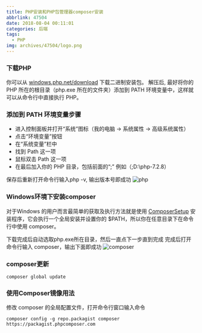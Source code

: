 ```yaml
---
title: PHP安装和PHP包管理器composer安装
abbrlink: 47504
date: 2018-08-04 00:11:01
categories: 后端
tags:
  - PHP
img: archives/47504/logo.png
---
```


### 下载PHP
你可以从 [windows.php.net/download](https://windows.php.net/download/) 下载二进制安装包。 解压后, 最好将你的 PHP 所在的根目录（php.exe 所在的文件夹）添加到 PATH 环境变量中，这样就可以从命令行中直接执行 PHP。

### 添加到 PATH 环境变量步骤
* 进入控制面板并打开“系统”图标（我的电脑 -> 系统属性 -> 高级系统属性）
* 点击“环境变量”按钮
* 在“系统变量”栏中
* 找到 Path 这一项
* 鼠标双击 Path 这一项
* 在最后加入你的 PHP 目录，包括前面的“;”  例如（;D:\php-7.2.8）

保存后重新打开命令行输入php -v, 输出版本号即成功
![php](47504/php.png)

### Windows环境下安装composer
对于Windows 的用户而言最简单的获取及执行方法就是使用 [ComposerSetup](https://getcomposer.org/Composer-Setup.exe) 安装程序，它会执行一个全局安装并设置你的 $PATH，所以你在任意目录下在命令行中使用 composer。

下载完成后自动选取php.exe所在目录，然后一直点下一步直到完成
完成后打开命令行输入 composer，输出下面即成功
![composer](47504/composer.png)

### composer更新
```
composer global update
```

### 使用Composer镜像用法
修改 composer 的全局配置文件，打开命令行窗口输入命令
```
composer config -g repo.packagist composer https://packagist.phpcomposer.com
```
